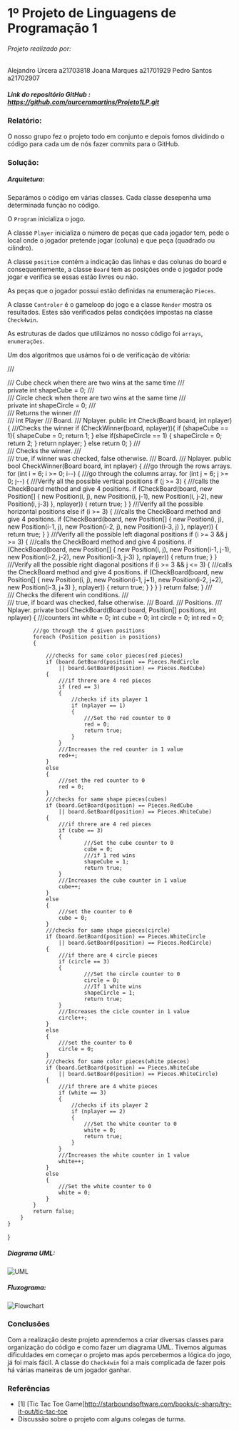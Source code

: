 # 1º Projeto de Linguagens de Programação 1

###### Projeto realizado por:
Alejandro Urcera a21703818
Joana Marques a21701929
Pedro Santos a21702907

##### Link do repositório GitHub : https://github.com/aurceramartins/Projeto1LP.git

### Relatório:
O nosso grupo fez o projeto todo em conjunto e depois fomos dividindo o código para cada um de nós fazer commits para o GitHub.

### Solução:
##### Arquitetura:
Separámos o código em várias classes.
Cada classe desepenha uma determinada função no código. <p>
O `Program` inicializa o jogo. <p>
A classe `Player` inicializa o número de peças que cada jogador tem, pede o local onde o jogador pretende jogar (coluna) e que peça (quadrado ou cilindro). <p>
A classe `position` contém a indicação das linhas e das colunas do board e consequentemente, a classe `Board` tem as posições onde o jogador pode jogar e verifica se essas estão livres ou não. <p>
As peças que o jogador possui estão definidas na enumeração `Pieces`.<p>
A classe `Controler` é o gameloop do jogo e a classe `Render` mostra os resultados. Estes são verificados pelas condições impostas na classe `Check4win`. <p>

As estruturas de dados que utilizámos no nosso código foi `arrays`, `enumerações`. <p>

Um dos algoritmos que usámos foi o de verificação de vitória:



  /// <summary>
        /// Cube check when there are two wins at the same time
        /// </summary>
        private int shapeCube = 0;
        /// <summary>
        /// Circle check when there are two wins at the same time
        /// </summary>
        private int shapeCircle = 0;
        /// <summary>
        /// Returns the winner
        /// </summary>
        /// <returns>int Player</returns>
        /// <param name="board">Board.</param>
        /// <param name="nplayer">Nplayer.</param>
        public int Check(Board board, int nplayer)
        {
            ///Checks the winner
            if (CheckWinner(board, nplayer)){
                if (shapeCube == 1){
                    shapeCube = 0;
                    return 1;
                }
                else if(shapeCircle == 1) {
                    shapeCircle = 0;
                    return 2;
                }
                return nplayer; 
            } 
            else return 0;
        }
        /// <summary>
        /// Checks the winner.
        /// </summary>
        /// <returns><c>true</c>, if winner was checked, <c>false</c> otherwise.</returns>
        /// <param name="board">Board.</param>
        /// <param name="nplayer">Nplayer.</param>
        public bool CheckWinner(Board board, int nplayer)
        {
            ///go through the rows arrays.
            for (int i = 6; i >= 0; i--)
            {
                ///go through the columns array.
                for (int j = 6; j >= 0; j--)
                {
                    ///Verify all the possible vertical positions
                    if (j >= 3)
                    {
                        ///calls the CheckBoard method and give 4 positions.
                        if (CheckBoard(board, new Position[] {
                        new Position(i, j),
                        new Position(i, j-1),
                        new Position(i, j-2),
                        new Position(i, j-3) }, nplayer))
                        {
                            return true;
                        }
                    }
                    ///Verify all the possible horizontal positions
                    else if (i >= 3)
                    {
                        ///calls the CheckBoard method and give 4 positions.
                        if (CheckBoard(board, new Position[] {
                        new Position(i, j),
                        new Position(i-1, j),
                        new Position(i-2, j),
                        new Position(i-3, j) }, nplayer))
                        {
                            return true;
                        }
                    }
                    ///Verify all the possible left diagonal positions
                    if (i >= 3 && j >= 3)
                    {
                        ///calls the CheckBoard method and give 4 positions.
                        if (CheckBoard(board, new Position[] {
                        new Position(i, j),
                        new Position(i-1, j-1),
                        new Position(i-2, j-2),
                        new Position(i-3, j-3) }, nplayer))
                        {
                            return true;
                        }
                    }
                    ///Verify all the possible right diagonal positions
                    if (i >= 3 && j <= 3)
                    {
                        ///calls the CheckBoard method and give 4 positions.
                        if (CheckBoard(board, new Position[] {
                        new Position(i, j),
                        new Position(i-1, j+1),
                        new Position(i-2, j+2),
                        new Position(i-3, j+3) }, nplayer))
                        {
                            return true;
                        }
                    }
                }
            }
            return false;
        }
        /// <summary>
        /// Checks the diferent win conditions.
        /// </summary>
        /// <returns><c>true</c>, if board was checked, <c>false</c> otherwise.</returns>
        /// <param name="board">Board.</param>
        /// <param name="positions">Positions.</param>
        /// <param name="nplayer">Nplayer.</param>
        private bool CheckBoard(Board board, Position[] positions, int nplayer)
        {
            ///counters
            int white = 0;
            int cube = 0;
            int circle = 0;
            int red = 0;

            ///go through the 4 given positions
            foreach (Position position in positions)
            {

                ///checks for same color pieces(red pieces)
                if (board.GetBoard(position) == Pieces.RedCircle
                    || board.GetBoard(position) == Pieces.RedCube)
                {
                    ///if threre are 4 red pieces
                    if (red == 3)
                    {
                        //checks if its player 1 
                        if (nplayer == 1)
                        {
                            ///Set the red counter to 0
                            red = 0;
                            return true;
                        }
                    }
                    ///Increases the red counter in 1 value
                    red++;
                }
                else
                {
                    ///set the red counter to 0
                    red = 0;
                }
                ///checks for same shape pieces(cubes)
                if (board.GetBoard(position) == Pieces.RedCube
                    || board.GetBoard(position) == Pieces.WhiteCube)
                {
                    ///if threre are 4 red pieces
                    if (cube == 3)
                    {
                            ///Set the cube counter to 0
                            cube = 0;
                            ///if 1 red wins
                            shapeCube = 1;
                            return true;
                    }
                    ///Increases the cube counter in 1 value
                    cube++;
                }
                else
                {
                    ///set the counter to 0
                    cube = 0;
                }
                ///checks for same shape pieces(circle)
                if (board.GetBoard(position) == Pieces.WhiteCircle
                    || board.GetBoard(position) == Pieces.RedCircle)
                {
                    ///if there are 4 circle pieces
                    if (circle == 3)
                    {
                            ///Set the circle counter to 0
                            circle = 0;
                            ///If 1 white wins
                            shapeCircle = 1;
                            return true;
                    }
                    ///Increases the cicle counter in 1 value
                    circle++;
                }
                else
                {
                    ///set the counter to 0
                    circle = 0;
                }
                ///checks for same color pieces(white pieces)
                if (board.GetBoard(position) == Pieces.WhiteCube
                    || board.GetBoard(position) == Pieces.WhiteCircle)
                {
                    ///if threre are 4 white pieces
                    if (white == 3)
                    {
                        //checks if its player 2 
                        if (nplayer == 2)
                        {
                            ///Set the white counter to 0
                            white = 0;
                            return true;
                        }
                    }
                    ///Increases the white counter in 1 value
                    white++;
                }
                else
                {
                    ///Set the white counter to 0
                    white = 0;
                }
            }
            return false;
        }
    }
}



##### Diagrama UML:
![UML](UML.svg)
##### Fluxograma:
![Flowchart](Flowchart.svg)

### Conclusões
Com a realização deste projeto aprendemos a criar diversas classes para organização do código e como fazer um diagrama UML.
Tivemos algumas dificuldades em começar o projeto mas após percebermos a lógica do jogo, já foi mais fácil. A classe do `Check4win` foi a mais complicada de fazer pois há várias maneiras de um jogador ganhar.
### Referências
* <a name="ref3">\[1\]</a> [Tic Tac Toe Game]http://starboundsoftware.com/books/c-sharp/try-it-out/tic-tac-toe
* Discussão sobre o projeto com alguns colegas de turma.